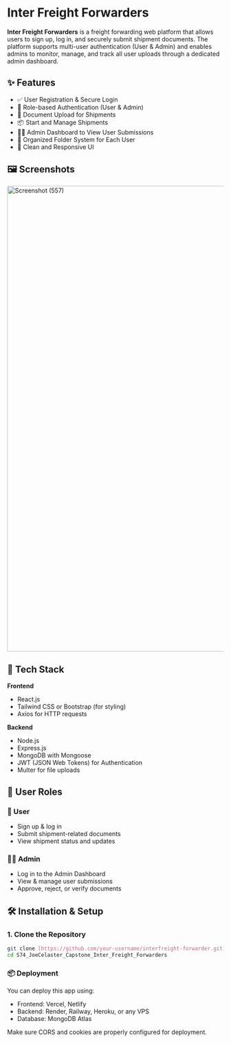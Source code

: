 # Inter Freight Forwarders

**Inter Freight Forwarders** is a freight forwarding web platform that allows users to sign up, log in, and securely submit shipment documents. The platform supports multi-user authentication (User & Admin) and enables admins to monitor, manage, and track all user uploads through a dedicated admin dashboard.

## ✨ Features

- ✅ User Registration & Secure Login  
- 🔐 Role-based Authentication (User & Admin)  
- 📂 Document Upload for Shipments  
- 📦 Start and Manage Shipments  
- 🧑‍💼 Admin Dashboard to View User Submissions  
- 📁 Organized Folder System for Each User  
- 🧹 Clean and Responsive UI  

## 🖼️ Screenshots

<img width="1920" height="1080" alt="Screenshot (557)" src="https://github.com/user-attachments/assets/ed2b4126-ce27-4c32-9d3e-2800ef048362" />


## 🚀 Tech Stack

**Frontend**  
- React.js  
- Tailwind CSS or Bootstrap (for styling)  
- Axios for HTTP requests  

**Backend**  
- Node.js  
- Express.js  
- MongoDB with Mongoose  
- JWT (JSON Web Tokens) for Authentication  
- Multer for file uploads  


## 🔑 User Roles

### 👤 User
- Sign up & log in  
- Submit shipment-related documents  
- View shipment status and updates

### 🧑‍💼 Admin
- Log in to the Admin Dashboard  
- View & manage user submissions  
- Approve, reject, or verify documents

## 🛠️ Installation & Setup

### 1. Clone the Repository

```bash
git clone [https://github.com/your-username/interfreight-forwarder.git](https://github.com/kalviumcommunity/S74_JoeCelaster_Capstone_Inter_Freight_Forwarders.git)
cd S74_JoeCelaster_Capstone_Inter_Freight_Forwarders
```

### 📦 Deployment

You can deploy this app using:

- Frontend: Vercel, Netlify
- Backend: Render, Railway, Heroku, or any VPS
- Database: MongoDB Atlas

Make sure CORS and cookies are properly configured for deployment.
